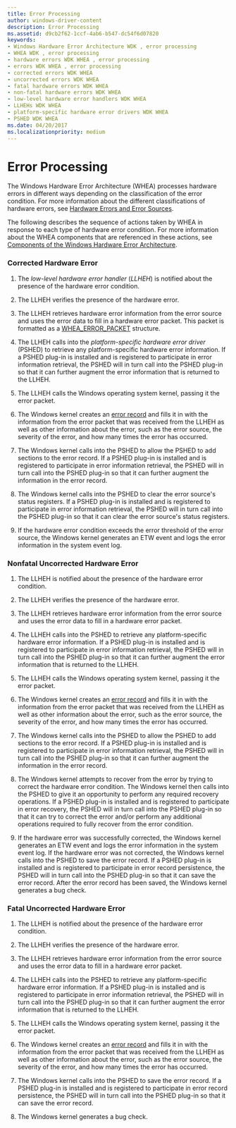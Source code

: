 ```yaml
---
title: Error Processing
author: windows-driver-content
description: Error Processing
ms.assetid: d9cb2f62-1ccf-4ab6-b547-dc54f6d07820
keywords:
- Windows Hardware Error Architecture WDK , error processing
- WHEA WDK , error processing
- hardware errors WDK WHEA , error processing
- errors WDK WHEA , error processing
- corrected errors WDK WHEA
- uncorrected errors WDK WHEA
- fatal hardware errors WDK WHEA
- non-fatal hardware errors WDK WHEA
- low-level hardware error handlers WDK WHEA
- LLHEHs WDK WHEA
- platform-specific hardware error drivers WDK WHEA
- PSHED WDK WHEA
ms.date: 04/20/2017
ms.localizationpriority: medium
---
```


# Error Processing


The Windows Hardware Error Architecture (WHEA) processes hardware errors in different ways depending on the classification of the error condition. For more information about the different classifications of hardware errors, see [Hardware Errors and Error Sources](hardware-errors-and-error-sources.md).

The following describes the sequence of actions taken by WHEA in response to each type of hardware error condition. For more information about the WHEA components that are referenced in these actions, see [Components of the Windows Hardware Error Architecture](components-of-the-windows-hardware-error-architecture.md).

### **Corrected Hardware Error**

1.  The *low-level hardware error handler* (*LLHEH*) is notified about the presence of the hardware error condition.

2.  The LLHEH verifies the presence of the hardware error.

3.  The LLHEH retrieves hardware error information from the error source and uses the error data to fill in a hardware error packet. This packet is formatted as a [WHEA\_ERROR\_PACKET](https://msdn.microsoft.com/library/windows/hardware/ff560465) structure.

4.  The LLHEH calls into the *platform-specific hardware error driver* (PSHED) to retrieve any platform-specific hardware error information. If a PSHED plug-in is installed and is registered to participate in error information retrieval, the PSHED will in turn call into the PSHED plug-in so that it can further augment the error information that is returned to the LLHEH.

5.  The LLHEH calls the Windows operating system kernel, passing it the error packet.

6.  The Windows kernel creates an [error record](error-records.md) and fills it in with the information from the error packet that was received from the LLHEH as well as other information about the error, such as the error source, the severity of the error, and how many times the error has occurred.

7.  The Windows kernel calls into the PSHED to allow the PSHED to add sections to the error record. If a PSHED plug-in is installed and is registered to participate in error information retrieval, the PSHED will in turn call into the PSHED plug-in so that it can further augment the information in the error record.

8.  The Windows kernel calls into the PSHED to clear the error source's status registers. If a PSHED plug-in is installed and is registered to participate in error information retrieval, the PSHED will in turn call into the PSHED plug-in so that it can clear the error source's status registers.

9.  If the hardware error condition exceeds the error threshold of the error source, the Windows kernel generates an ETW event and logs the error information in the system event log.

### **Nonfatal Uncorrected Hardware Error**

1.  The LLHEH is notified about the presence of the hardware error condition.

2.  The LLHEH verifies the presence of the hardware error.

3.  The LLHEH retrieves hardware error information from the error source and uses the error data to fill in a hardware error packet.

4.  The LLHEH calls into the PSHED to retrieve any platform-specific hardware error information. If a PSHED plug-in is installed and is registered to participate in error information retrieval, the PSHED will in turn call into the PSHED plug-in so that it can further augment the error information that is returned to the LLHEH.

5.  The LLHEH calls the Windows operating system kernel, passing it the error packet.

6.  The Windows kernel creates an [error record](error-records.md) and fills it in with the information from the error packet that was received from the LLHEH as well as other information about the error, such as the error source, the severity of the error, and how many times the error has occurred.

7.  The Windows kernel calls into the PSHED to allow the PSHED to add sections to the error record. If a PSHED plug-in is installed and is registered to participate in error information retrieval, the PSHED will in turn call into the PSHED plug-in so that it can further augment the information in the error record.

8.  The Windows kernel attempts to recover from the error by trying to correct the hardware error condition. The Windows kernel then calls into the PSHED to give it an opportunity to perform any required recovery operations. If a PSHED plug-in is installed and is registered to participate in error recovery, the PSHED will in turn call into the PSHED plug-in so that it can try to correct the error and/or perform any additional operations required to fully recover from the error condition.

9.  If the hardware error was successfully corrected, the Windows kernel generates an ETW event and logs the error information in the system event log. If the hardware error was not corrected, the Windows kernel calls into the PSHED to save the error record. If a PSHED plug-in is installed and is registered to participate in error record persistence, the PSHED will in turn call into the PSHED plug-in so that it can save the error record. After the error record has been saved, the Windows kernel generates a bug check.

### **Fatal Uncorrected Hardware Error**

1.  The LLHEH is notified about the presence of the hardware error condition.

2.  The LLHEH verifies the presence of the hardware error.

3.  The LLHEH retrieves hardware error information from the error source and uses the error data to fill in a hardware error packet.

4.  The LLHEH calls into the PSHED to retrieve any platform-specific hardware error information. If a PSHED plug-in is installed and is registered to participate in error information retrieval, the PSHED will in turn call into the PSHED plug-in so that it can further augment the error information that is returned to the LLHEH.

5.  The LLHEH calls the Windows operating system kernel, passing it the error packet.

6.  The Windows kernel creates an [error record](error-records.md) and fills it in with the information from the error packet that was received from the LLHEH as well as other information about the error, such as the error source, the severity of the error, and how many times the error has occurred.

7.  The Windows kernel calls into the PSHED to save the error record. If a PSHED plug-in is installed and is registered to participate in error record persistence, the PSHED will in turn call into the PSHED plug-in so that it can save the error record.

8.  The Windows kernel generates a bug check.

 

 




